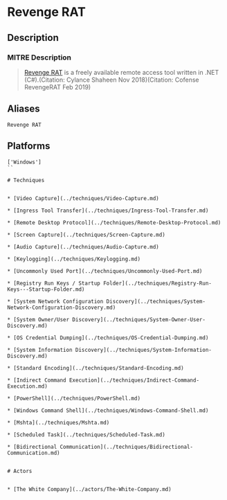 
# Revenge RAT

## Description

### MITRE Description

> [Revenge RAT](https://attack.mitre.org/software/S0379) is a freely available remote access tool written in .NET (C#).(Citation: Cylance Shaheen Nov 2018)(Citation: Cofense RevengeRAT Feb 2019)

## Aliases

```
Revenge RAT
```

## Platforms

```
['Windows']
``

# Techniques


* [Video Capture](../techniques/Video-Capture.md)

* [Ingress Tool Transfer](../techniques/Ingress-Tool-Transfer.md)
    
* [Remote Desktop Protocol](../techniques/Remote-Desktop-Protocol.md)
    
* [Screen Capture](../techniques/Screen-Capture.md)
    
* [Audio Capture](../techniques/Audio-Capture.md)
    
* [Keylogging](../techniques/Keylogging.md)
    
* [Uncommonly Used Port](../techniques/Uncommonly-Used-Port.md)
    
* [Registry Run Keys / Startup Folder](../techniques/Registry-Run-Keys---Startup-Folder.md)
    
* [System Network Configuration Discovery](../techniques/System-Network-Configuration-Discovery.md)
    
* [System Owner/User Discovery](../techniques/System-Owner-User-Discovery.md)
    
* [OS Credential Dumping](../techniques/OS-Credential-Dumping.md)
    
* [System Information Discovery](../techniques/System-Information-Discovery.md)
    
* [Standard Encoding](../techniques/Standard-Encoding.md)
    
* [Indirect Command Execution](../techniques/Indirect-Command-Execution.md)
    
* [PowerShell](../techniques/PowerShell.md)
    
* [Windows Command Shell](../techniques/Windows-Command-Shell.md)
    
* [Mshta](../techniques/Mshta.md)
    
* [Scheduled Task](../techniques/Scheduled-Task.md)
    
* [Bidirectional Communication](../techniques/Bidirectional-Communication.md)
    

# Actors


* [The White Company](../actors/The-White-Company.md)

